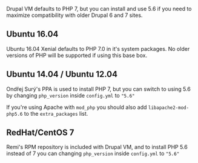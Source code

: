 Drupal VM defaults to PHP 7, but you can install and use 5.6 if you need to maximize compatibility with older Drupal 6 and 7 sites.

## Ubuntu 16.04

Ubuntu 16.04 Xenial defaults to PHP 7.0 in it's system packages. No older versions of PHP will be supported if using this base box.

## Ubuntu 14.04 / Ubuntu 12.04

Ondřej Surý's PPA is used to install PHP 7, but you can switch to using 5.6 by changing `php_version` inside `config.yml` to `"5.6"`

If you're using Apache with `mod_php` you should also add `libapache2-mod-php5.6` to the `extra_packages` list.

## RedHat/CentOS 7

Remi's RPM repository is included with Drupal VM, and to install PHP 5.6 instead of 7 you can changing `php_version` inside `config.yml` to `"5.6"`
